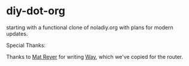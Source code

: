 # diy-dot-org

starting with a functional clone of noladiy.org with plans for modern updates.

Special Thanks:

Thanks to [Mat Reyer](https://github.com/matryer) for writing [Way](https://github.com/matryer/way), which we've copied for the router.